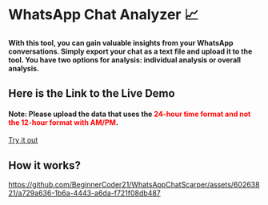 # WhatsApp Chat Analyzer 📈
<h4>With this tool, you can gain valuable insights from your WhatsApp conversations. 
  Simply export your chat as a text file and upload it to the tool. You have two options for analysis: individual analysis or overall analysis. </h4>

<h2>Here is the Link to the Live Demo</h2>
<h4>Note: Please upload the data that uses the <span style="color:red"> 24-hour time format and not the 12-hour format with AM/PM</span>.</h4>
<a href="https://whatsappchatscarper.streamlit.app/" target="_blank">Try it out</a>

<h2>How it works?</h2>

https://github.com/BeginnerCoder21/WhatsAppChatScarper/assets/60263821/a729a636-1b6a-4443-a6da-f721f08db487

